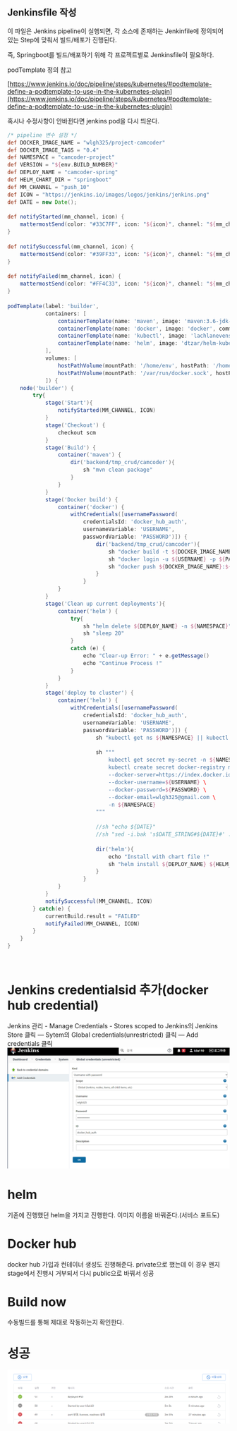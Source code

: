 ## Jenkinsfile 작성

이 파일은 Jenkins pipeline이 실행되면, 각 소스에 존재하는 Jenkinfile에 정의되어 있는 Step에 맞춰서 빌드/배포가 진행된다.

즉, Springboot를 빌드/배포하기 위해 각 프로젝트별로 Jenkinsfile이 필요하다.

podTemplate 정의 참고

[https://www.jenkins.io/doc/pipeline/steps/kubernetes/#podtemplate-define-a-podtemplate-to-use-in-the-kubernetes-plugin](https://www.jenkins.io/doc/pipeline/steps/kubernetes/#podtemplate-define-a-podtemplate-to-use-in-the-kubernetes-plugin)

혹시나 수정사항이 안바뀐다면 jenkins pod을 다시 띄운다.

```groovy
/* pipeline 변수 설정 */
def DOCKER_IMAGE_NAME = "wlgh325/project-camcoder"
def DOCKER_IMAGE_TAGS = "0.4"
def NAMESPACE = "camcoder-project"
def VERSION = "${env.BUILD_NUMBER}"
def DEPLOY_NAME = "camcoder-spring"
def HELM_CHART_DIR = "springboot"
def MM_CHANNEL = "push_10"
def ICON = "https://jenkins.io/images/logos/jenkins/jenkins.png"
def DATE = new Date();

def notifyStarted(mm_channel, icon) {
	mattermostSend(color: "#33C7FF", icon: "${icon}", channel: "${mm_channel}", message: "STARTED: Job '${env.JOB_NAME} [${env.BUILD_NUMBER}]' (${env.BUILD_URL})")
}

def notifySuccessful(mm_channel, icon) {
	mattermostSend(color: "#39FF33", icon: "${icon}", channel: "${mm_channel}", message: "SUCCESSFUL: Job '${env.JOB_NAME} [${env.BUILD_NUMBER}]' (${env.BUILD_URL})")
}

def notifyFailed(mm_channel, icon) {
	mattermostSend(color: "#FF4C33", icon: "${icon}", channel: "${mm_channel}", message: "FAILED: Job '${env.JOB_NAME} [${env.BUILD_NUMBER}]' (${env.BUILD_URL})")
}

podTemplate(label: 'builder',
			containers: [
				containerTemplate(name: 'maven', image: 'maven:3.6-jdk-11-slim', command: 'cat', ttyEnabled: true),
				containerTemplate(name: 'docker', image: 'docker', command: 'cat', ttyEnabled: true),
				containerTemplate(name: 'kubectl', image: 'lachlanevenson/k8s-kubectl:v1.15.3', command: 'cat', ttyEnabled: true),
				containerTemplate(name: 'helm', image: 'dtzar/helm-kubectl', command: 'cat', ttyEnabled: true)
			],
			volumes: [
				hostPathVolume(mountPath: '/home/env', hostPath: '/home/ubuntu/env'),
				hostPathVolume(mountPath: '/var/run/docker.sock', hostPath: '/var/run/docker.sock')
			]) {
	node('builder') {
		try{
			stage('Start'){
				notifyStarted(MM_CHANNEL, ICON)	
			}
			stage('Checkout') {
				checkout scm
			}
			stage('Build') {
				container('maven') {
					dir('backend/tmp_crud/camcoder'){
						sh "mvn clean package"
					}
				}
			}
			stage('Docker build') {
				container('docker') {
					withCredentials([usernamePassword(
						credentialsId: 'docker_hub_auth',
						usernameVariable: 'USERNAME',
						passwordVariable: 'PASSWORD')]) {
							dir('backend/tmp_crud/camcoder'){
								sh "docker build -t ${DOCKER_IMAGE_NAME}:${DOCKER_IMAGE_TAGS} ."
								sh "docker login -u ${USERNAME} -p ${PASSWORD}"
								sh "docker push ${DOCKER_IMAGE_NAME}:${DOCKER_IMAGE_TAGS}"
							}
						}
				}
			}
			stage('Clean up current deployments'){
				container('helm') {
					try{
						sh "helm delete ${DEPLOY_NAME} -n ${NAMESPACE}"
                        sh "sleep 20"
					}
					catch (e) {
						echo "Clear-up Error: " + e.getMessage()
						echo "Continue Process !"
					}
				}
			}
			stage('deploy to cluster') {
				container('helm') {
					withCredentials([usernamePassword(
						credentialsId: 'docker_hub_auth',
						usernameVariable: 'USERNAME',
						passwordVariable: 'PASSWORD')]) {
							sh "kubectl get ns ${NAMESPACE} || kubectl create ns ${NAMESPACE}"

							sh """
								kubectl get secret my-secret -n ${NAMESPACE} || \
								kubectl create secret docker-registry my-secret \
								--docker-server=https://index.docker.io/v1/ \
								--docker-username=${USERNAME} \
								--docker-password=${PASSWORD} \
								--docker-email=wlgh325@gmail.com \
								-n ${NAMESPACE}
							"""
                            
                            //sh "echo ${DATE}"
                            //sh "sed -i.bak 's$DATE_STRING#${DATE}#' ./k8s/k8s-deployment.yaml

							dir('helm'){
								echo "Install with chart file !"
								sh "helm install ${DEPLOY_NAME} ${HELM_CHART_DIR} --namespace ${NAMESPACE}"
							}
						}
				}
			}
			notifySuccessful(MM_CHANNEL, ICON)
		} catch(e) {
			currentBuild.result = "FAILED"
			notifyFailed(MM_CHANNEL, ICON)
		}
	}
}

```
<br>

# Jenkins credentialsid 추가(docker hub credential)
Jenkins 관리 - Manage Credentials - Stores scoped to Jenkins의 Jenkins Store 클릭 
— Sytem의 Global credentials(unrestricted) 클릭
— Add credentials 클릭
![docker hub credential 추가](../../img/jenkins/10.png)
<br>

# helm
기존에 진행했던 helm을 가지고 진행한다.
이미지 이름을 바꿔준다.(서비스 포트도)
<br>

# Docker hub

docker hub 가입과 컨테이너 생성도 진행해준다.
private으로 했는데 이 경우 왠지 stage에서 진행시 거부되서
다시 public으로 바꿔서 성공
<br>

# Build now
수동빌드를 통해 제대로 작동하는지 확인한다.
<br>

# 성공
![50여번 끝에 성공](../../img/jenkins/11.png)